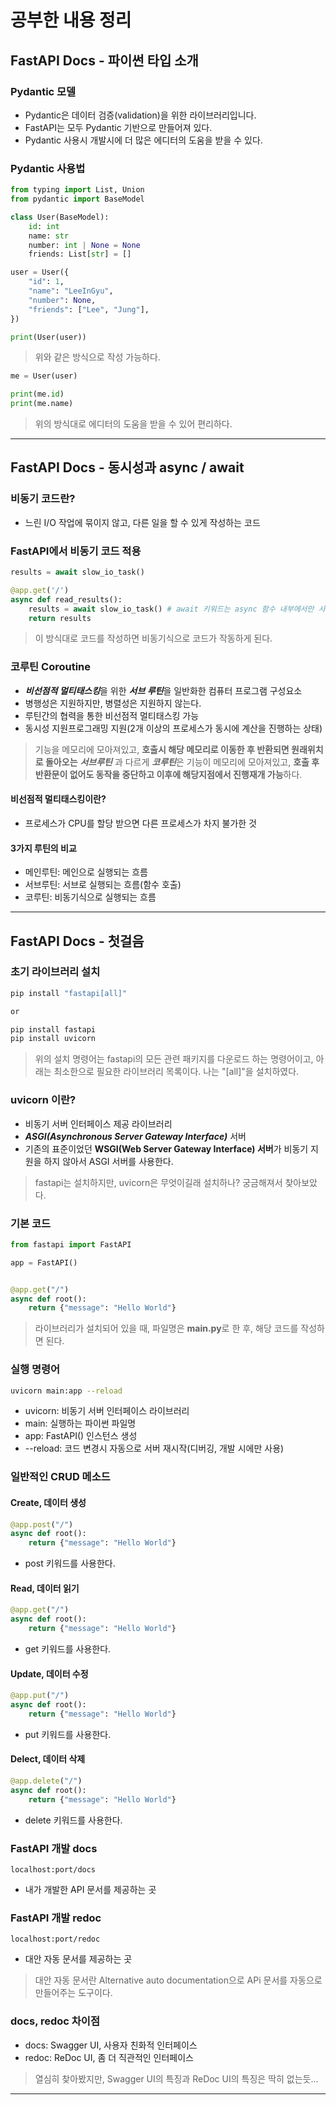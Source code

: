 # 공부한 내용 정리

## FastAPI Docs - 파이썬 타입 소개

### Pydantic 모델

- Pydantic은 데이터 검증(validation)을 위한 라이브러리입니다.
- FastAPI는 모두 Pydantic 기반으로 만들어져 있다.
- Pydantic 사용시 개발시에 더 많은 에디터의 도움을 받을 수 있다.

### Pydantic 사용법

```python
from typing import List, Union
from pydantic import BaseModel

class User(BaseModel):
    id: int
    name: str
    number: int | None = None
    friends: List[str] = []

user = User({
    "id": 1,
    "name": "LeeInGyu",
    "number": None,
    "friends": ["Lee", "Jung"],
})

print(User(user))
```

> 위와 같은 방식으로 작성 가능하다.

```python
me = User(user)

print(me.id)
print(me.name)
```

> 위의 방식대로 에디터의 도움을 받을 수 있어 편리하다.

---

## FastAPI Docs - 동시성과 async / await

### 비동기 코드란?

- 느린 I/O 작업에 묶이지 않고, 다른 일을 할 수 있게 작성하는 코드

### FastAPI에서 비동기 코드 적용

```python
results = await slow_io_task()

@app.get('/')
async def read_results():
    results = await slow_io_task() # await 키워드는 async 함수 내부에서만 사용 가능
    return results
```

> 이 방식대로 코드를 작성하면 비동기식으로 코드가 작동하게 된다.

### 코루틴 Coroutine

- ***비선점적 멀티태스킹***을 위한 ***서브 루틴***을 일반화한 컴퓨터 프로그램 구성요소
- 병행성은 지원하지만, 병렬성은 지원하지 않는다.
- 루틴간의 협력을 통한 비선점적 멀티태스킹 가능
- 동시성 지원프로그래밍 지원(2개 이상의 프로세스가 동시에 계산을 진행하는 상태)

> 기능을 메모리에 모아져있고, **호출시 해당 메모리로 이동한 후 반환되면 원래위치로 돌아오는** ***서브루틴*** 과 다르게 ***코루틴***은 기능이 메모리에 모아져있고, **호출 후 반환문이 없어도 동작을 중단하고 이후에 해당지점에서 진행재개 가능**하다.

#### 비선점적 멀티태스킹이란?

- 프로세스가 CPU를 할당 받으면 다른 프로세스가 차지 불가한 것

#### 3가지 루틴의 비교

- 메인루틴: 메인으로 실행되는 흐름
- 서브루틴: 서브로 실행되는 흐름(함수 호출)
- 코루틴: 비동기식으로 실행되는 흐름

---

## FastAPI Docs - 첫걸음

### 초기 라이브러리 설치

```bash
pip install "fastapi[all]"

or

pip install fastapi
pip install uvicorn
```

> 위의 설치 명령어는 fastapi의 모든 관련 패키지를 다운로드 하는 명령어이고, 아래는 최소한으로 필요한 라이브러리 목록이다. 나는 "[all]"을 설치하였다.

### uvicorn 이란?

- 비동기 서버 인터페이스 제공 라이브러리
- ***ASGI(Asynchronous Server Gateway Interface)*** 서버
- 기존의 표준이었던 **WSGI(Web Server Gateway Interface) 서버**가 비동기 지원을 하지 않아서 ASGI 서버를 사용한다.

> fastapi는 설치하지만, uvicorn은 무엇이길래 설치하나? 궁금해져서 찾아보았다.

### 기본 코드

```python
from fastapi import FastAPI

app = FastAPI()


@app.get("/")
async def root():
    return {"message": "Hello World"}
```

> 라이브러리가 설치되어 있을 때, 파일명은 **main.py**로 한 후, 해당 코드를 작성하면 된다.

### 실행 명령어

```bash
uvicorn main:app --reload 
```

- uvicorn: 비동기 서버 인터페이스 라이브러리
- main: 실행하는 파이썬 파일명
- app: FastAPI() 인스턴스 생성
- --reload: 코드 변경시 자동으로 서버 재시작(디버깅, 개발 시에만 사용)

### 일반적인 CRUD 메소드

#### Create, 데이터 생성

```python
@app.post("/")
async def root():
    return {"message": "Hello World"}
```

- post 키워드를 사용한다.

 #### Read, 데이터 읽기

```python
@app.get("/")
async def root():
    return {"message": "Hello World"}
```

- get 키워드를 사용한다.

#### Update, 데이터 수정

```python
@app.put("/")
async def root():
    return {"message": "Hello World"}
```

- put 키워드를 사용한다.

#### Delect, 데이터 삭제

```python
@app.delete("/")
async def root():
    return {"message": "Hello World"}
```

- delete 키워드를 사용한다.

### FastAPI 개발 docs

```url
localhost:port/docs
```

- 내가 개발한 API 문서를 제공하는 곳

### FastAPI 개발 redoc

```url
localhost:port/redoc
```

- 대안 자동 문서를 제공하는 곳

> 대안 자동 문서란 Alternative auto documentation으로 APi 문서를 자동으로 만들어주는 도구이다.

### docs, redoc 차이점

- docs: Swagger UI, 사용자 친화적 인터페이스
- redoc: ReDoc UI, 좀 더 직관적인 인터페이스

> 열심히 찾아봤지만, Swagger UI의 특징과 ReDoc UI의 특징은 딱히 없는듯...

---
